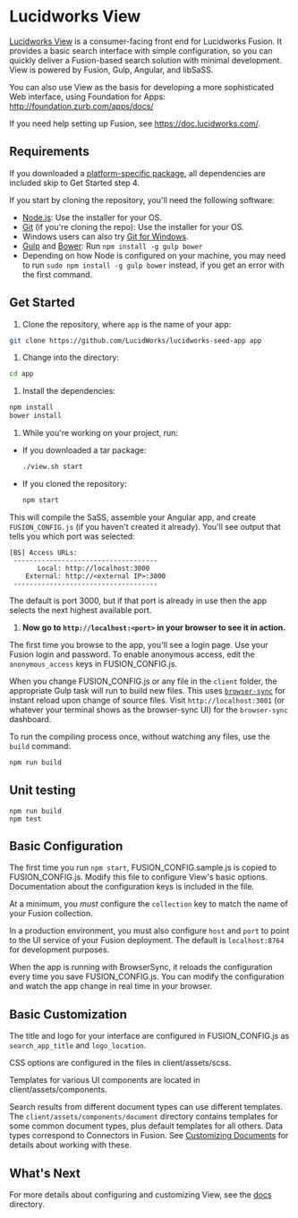 # Lucidworks View
  [Lucidworks View](https://lucidworks.com/products/view/) is a consumer-facing front end for Lucidworks Fusion.  It provides a basic search interface with simple configuration, so you can quickly deliver a Fusion-based search solution with minimal development.  View is powered by Fusion, Gulp, Angular, and libSaSS.

  You can also use View as the basis for developing a more sophisticated Web interface, using Foundation for Apps: http://foundation.zurb.com/apps/docs/

  If you need help setting up Fusion, see https://doc.lucidworks.com/.

## Requirements

If you downloaded a [platform-specific package](https://github.com/lucidworks/lucidworks-view/releases), all dependencies are included skip to Get Started step 4.

If you start by cloning the repository, you'll need the following software:

- [Node.js](http://nodejs.org): Use the installer for your OS.
- [Git](http://git-scm.com/downloads) (if you're cloning the repo): Use the installer for your OS.
- Windows users can also try [Git for Windows](http://git-for-windows.github.io/).
- [Gulp](http://gulpjs.com/) and [Bower](http://bower.io): Run `npm install -g gulp bower`
- Depending on how Node is configured on your machine, you may need to run `sudo npm install -g gulp bower` instead, if you get an error with the first command.

## Get Started

1. Clone the repository, where `app` is the name of your app:

  ```bash
  git clone https://github.com/LucidWorks/lucidworks-seed-app app
  ```

1. Change into the directory:

  ```bash
  cd app
  ```

1. Install the dependencies:

  ```bash
  npm install
  bower install
  ```

1. While you're working on your project, run:

  * If you downloaded a tar package:

    ```bash
    ./view.sh start
    ```

  * If you cloned the repository:

    ```bash
    npm start
    ```

  This will compile the SaSS, assemble your Angular app, and create `FUSION_CONFIG.js` (if you haven't created it already).  You'll see output that tells you which port was selected:

  ```
  [BS] Access URLs:
   ------------------------------------
         Local: http://localhost:3000
      External: http://<external IP>:3000
   ------------------------------------
   ```

   The default is port 3000, but if that port is already in use then the app selects the next highest available port.

1. **Now go to `http://localhost:<port>` in your browser to see it in action.**

  The first time you browse to the app, you'll see a login page.  Use your Fusion login and password.  To enable anonymous access, edit the `anonymous_access` keys in FUSION_CONFIG.js.

  When you change FUSION_CONFIG.js or any file in the `client` folder, the appropriate Gulp task will run to build new files. This uses [`browser-sync`](https://www.browsersync.io/) for instant reload upon change of source files. Visit `http://localhost:3001` (or whatever your terminal shows as the browser-sync UI) for the `browser-sync` dashboard.

To run the compiling process once, without watching any files, use the `build` command:
```bash
npm run build
```

## Unit testing

```
npm run build
npm test
```

## Basic Configuration

The first time you run `npm start`, FUSION_CONFIG.sample.js is copied to FUSION_CONFIG.js.  Modify this file to configure View's basic options.  Documentation about the configuration keys is included in the file.

At a minimum, you _must_ configure the `collection` key to match the name of your Fusion collection.

In a production environment, you must also configure `host` and `port` to point to the UI service of your Fusion deployment.  The default is `localhost:8764` for development purposes.

When the app is running with BrowserSync, it reloads the configuration every time you save FUSION_CONFIG.js.  You can modify the configuration and watch the app change in real time in your browser.

## Basic Customization

The title and logo for your interface are configured in FUSION_CONFIG.js as `search_app_title` and `logo_location`.

CSS options are configured in the files in client/assets/scss.

Templates for various UI components are located in client/assets/components.

Search results from different document types can use different templates.  The `client/assets/components/document` directory contains templates for some common document types, plus default templates for all others.  Data types correspond to Connectors in Fusion.  See [Customizing Documents](docs/Customizing_Documents.md) for details about working with these.

## What's Next

For more details about configuring and customizing View, see the [docs](docs/) directory.
